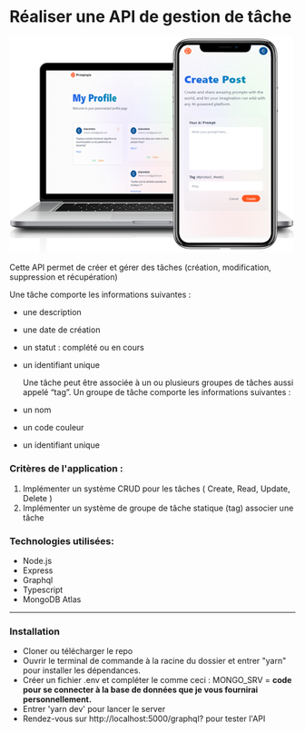 # Réaliser une API de gestion de tâche

<img src="https://github.com/CharonTom/my-website/blob/main/src/assets/img/promptopia.png" alt="application sur pc et mobile" width="500"/>

Cette API permet de créer et gérer des tâches (création, modification, suppression et récupération)

Une tâche comporte les informations suivantes :

- une description
- une date de création
- un statut : complété ou en cours
- un identifiant unique

  Une tâche peut être associée à un ou plusieurs groupes de tâches aussi appelé “tag”.
  Un groupe de tâche comporte les informations suivantes :

- un nom
- un code couleur
- un identifiant unique

### Critères de l'application :

1. Implémenter un système CRUD pour les tâches ( Create, Read, Update, Delete )
2. Implémenter un système de groupe de tâche statique (tag) associer une tâche

### Technologies utilisées:

- Node.js
- Express
- Graphql
- Typescript
- MongoDB Atlas

---

### Installation

- Cloner ou télécharger le repo
- Ouvrir le terminal de commande à la racine du dossier et entrer "yarn" pour installer les dépendances.
- Créer un fichier .env et compléter le comme ceci :
  MONGO_SRV = **code pour se connecter à la base de données que je vous fournirai personnellement.**
- Entrer 'yarn dev' pour lancer le server
- Rendez-vous sur http://localhost:5000/graphql? pour tester l'API
